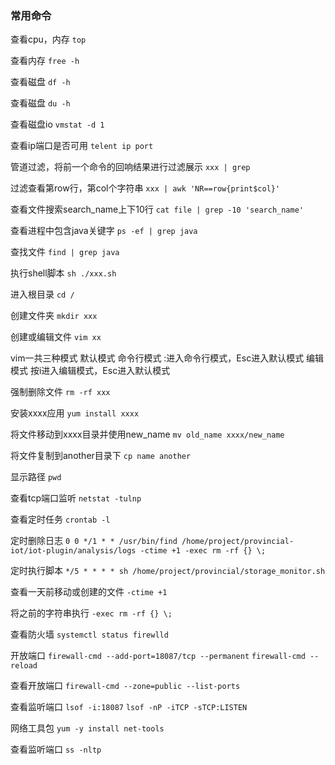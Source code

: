 ### 常用命令

查看cpu，内存
`top`

查看内存
`free -h`

查看磁盘
`df -h`

查看磁盘
`du -h`

查看磁盘io
`vmstat -d 1`

查看ip端口是否可用
`telent ip port`

管道过滤，将前一个命令的回响结果进行过滤展示
`xxx | grep`

过滤查看第row行，第col个字符串
`xxx | awk 'NR==row{print$col}'`

查看文件搜索search_name上下10行
`cat file | grep -10 'search_name'`

查看进程中包含java关键字
`ps -ef | grep java`

查找文件
`find | grep java`

执行shell脚本
`sh ./xxx.sh`

进入根目录
`cd /`

创建文件夹
`mkdir xxx`

创建或编辑文件
`vim xx`

vim一共三种模式
默认模式
命令行模式 :进入命令行模式，Esc进入默认模式
编辑模式 按i进入编辑模式，Esc进入默认模式

强制删除文件
`rm -rf xxx`

安装xxxx应用
`yum install xxxx`

将文件移动到xxxx目录并使用new_name
`mv old_name xxxx/new_name`

将文件复制到another目录下
`cp name another`

显示路径
`pwd`

查看tcp端口监听
`netstat -tulnp`

查看定时任务
`crontab -l`

定时删除日志
`0 0 */1 * * /usr/bin/find /home/project/provincial-iot/iot-plugin/analysis/logs -ctime +1 -exec rm -rf {} \;`

定时执行脚本
`*/5 * * * * sh /home/project/provincial/storage_monitor.sh`

查看一天前移动或创建的文件
`-ctime +1`

将之前的字符串执行
`-exec rm -rf {} \;`

查看防火墙
`systemctl status firewlld`

开放端口
`firewall-cmd --add-port=18087/tcp --permanent`
`firewall-cmd --reload`

查看开放端口
`firewall-cmd --zone=public --list-ports`

查看监听端口
`lsof -i:18087`
`lsof -nP -iTCP -sTCP:LISTEN`

网络工具包
`yum -y install net-tools`

查看监听端口
`ss -nltp`